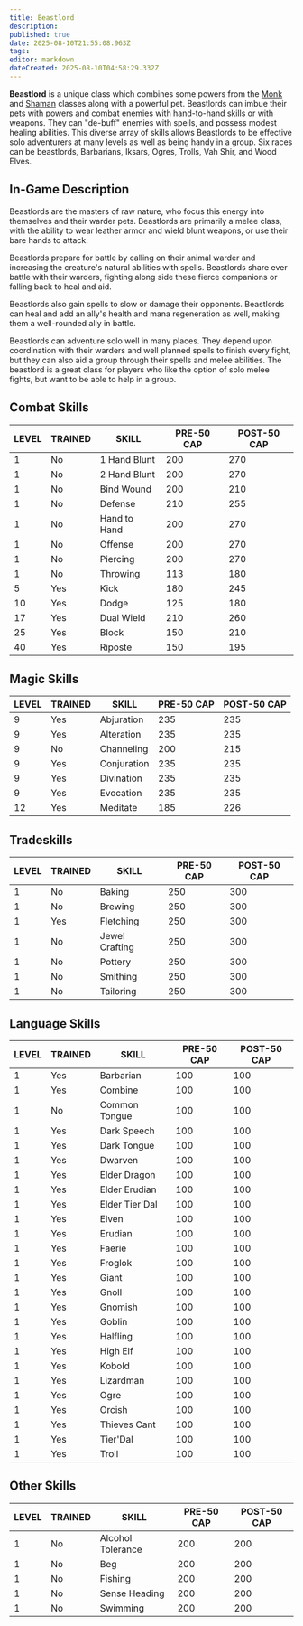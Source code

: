 ```yaml
---
title: Beastlord
description: 
published: true
date: 2025-08-10T21:55:08.963Z
tags: 
editor: markdown
dateCreated: 2025-08-10T04:58:29.332Z
---
```


  **Beastlord** is a unique class which combines some powers from the [Monk](/character/classes/monk) and [Shaman](/character/classes/shaman) classes along with a powerful pet. Beastlords can imbue their pets with powers and combat enemies with hand-to-hand skills or with weapons. They can "de-buff" enemies with spells, and possess modest healing abilities. This diverse array of skills allows Beastlords to be effective solo adventurers at many levels as well as being handy in a group. Six races can be beastlords, Barbarians, Iksars, Ogres, Trolls, Vah Shir, and Wood Elves. 

## In-Game Description
Beastlords are the masters of raw nature, who focus this energy into themselves and their warder pets. Beastlords are primarily a melee class, with the ability to wear leather armor and wield blunt weapons, or use their bare hands to attack.

Beastlords prepare for battle by calling on their animal warder and increasing the creature's natural abilities with spells. Beastlords share ever battle with their warders, fighting along side these fierce companions or falling back to heal and aid.

Beastlords also gain spells to slow or damage their opponents. Beastlords can heal and add an ally's health and mana regeneration as well, making them a well-rounded ally in battle.

Beastlords can adventure solo well in many places. They depend upon coordination with their warders and well planned spells to finish every fight, but they can also aid a group through their spells and melee abilities. The beastlord is a great class for players who like the option of solo melee fights, but want to be able to help in a group. 

## Combat Skills

| LEVEL | TRAINED | SKILL | PRE-50 CAP | POST-50 CAP |
|-------|---------|-------|------------|-------------|
| 1 | No | 1 Hand Blunt | 200 | 270 |
| 1 | No | 2 Hand Blunt | 200 | 270 |
| 1 | No | Bind Wound | 200 | 210 |
| 1 | No | Defense | 210 | 255 |
| 1 | No | Hand to Hand | 200 | 270 |
| 1 | No | Offense | 200 | 270 |
| 1 | No | Piercing | 200 | 270 |
| 1 | No | Throwing | 113 | 180 |
| 5 | Yes | Kick | 180 | 245 |
| 10 | Yes | Dodge | 125 | 180 |
| 17 | Yes | Dual Wield | 210 | 260 |
| 25 | Yes | Block | 150 | 210 |
| 40 | Yes | Riposte | 150 | 195 |

## Magic Skills
| LEVEL | TRAINED | SKILL | PRE-50 CAP | POST-50 CAP |
|-------|---------|-------|------------|-------------|
| 9 | Yes | Abjuration | 235 | 235 |
| 9 | Yes | Alteration | 235 | 235 |
| 9 | No | Channeling | 200 | 215 |
| 9 | Yes | Conjuration | 235 | 235 |
| 9 | Yes | Divination | 235 | 235 |
| 9 | Yes | Evocation | 235 | 235 |
| 12 | Yes | Meditate | 185 | 226 |

## Tradeskills
| LEVEL | TRAINED | SKILL | PRE-50 CAP | POST-50 CAP |
|-------|---------|-------|------------|-------------|
| 1 | No | Baking | 250 | 300 |
| 1 | No | Brewing | 250 | 300 |
| 1 | Yes | Fletching | 250 | 300 |
| 1 | No | Jewel Crafting | 250 | 300 |
| 1 | No | Pottery | 250 | 300 |
| 1 | No | Smithing | 250 | 300 |
| 1 | No | Tailoring | 250 | 300 |

## Language Skills
| LEVEL | TRAINED | SKILL | PRE-50 CAP | POST-50 CAP |
|-------|---------|-------|------------|-------------|
| 1 | Yes | Barbarian | 100 | 100 |
| 1 | Yes | Combine | 100 | 100 |
| 1 | No | Common Tongue | 100 | 100 |
| 1 | Yes | Dark Speech | 100 | 100 |
| 1 | Yes | Dark Tongue | 100 | 100 |
| 1 | Yes | Dwarven | 100 | 100 |
| 1 | Yes | Elder Dragon | 100 | 100 |
| 1 | Yes | Elder Erudian | 100 | 100 |
| 1 | Yes | Elder Tier'Dal | 100 | 100 |
| 1 | Yes | Elven | 100 | 100 |
| 1 | Yes | Erudian | 100 | 100 |
| 1 | Yes | Faerie | 100 | 100 |
| 1 | Yes | Froglok | 100 | 100 |
| 1 | Yes | Giant | 100 | 100 |
| 1 | Yes | Gnoll | 100 | 100 |
| 1 | Yes | Gnomish | 100 | 100 |
| 1 | Yes | Goblin | 100 | 100 |
| 1 | Yes | Halfling | 100 | 100 |
| 1 | Yes | High Elf | 100 | 100 |
| 1 | Yes | Kobold | 100 | 100 |
| 1 | Yes | Lizardman | 100 | 100 |
| 1 | Yes | Ogre | 100 | 100 |
| 1 | Yes | Orcish | 100 | 100 |
| 1 | Yes | Thieves Cant | 100 | 100 |
| 1 | Yes | Tier'Dal | 100 | 100 |
| 1 | Yes | Troll | 100 | 100 |

## Other Skills
| LEVEL | TRAINED | SKILL | PRE-50 CAP | POST-50 CAP |
|-------|---------|-------|------------|-------------|
| 1 | No | Alcohol Tolerance | 200 | 200 |
| 1 | No | Beg | 200 | 200 |
| 1 | No | Fishing | 200 | 200 |
| 1 | No | Sense Heading | 200 | 200 |
| 1 | No | Swimming | 200 | 200 |
